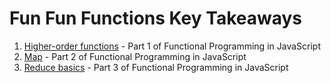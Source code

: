 # Fun Fun Functions Key Takeaways

1. [Higher-order functions](video-takeaways/1-higher-order-functions.md) - Part 1 of Functional Programming in JavaScript
2. [Map](video-takeaways/2-map.md) - Part 2 of Functional Programming in JavaScript
3. [Reduce basics](video-takeaways/3-reduce-basics.md) - Part 3 of Functional Programming in JavaScript
